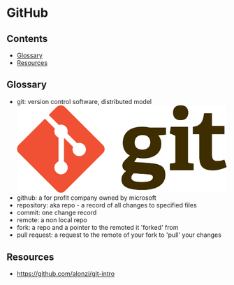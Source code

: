 # GitHub

## Contents
* [Glossary](#glossary)
* [Resources](#resources)

## Glossary
* git: version control software, distributed model ![](images/Git-Logo-2Color.png)
* github: a for profit company owned by microsoft
* repository: aka repo - a record of all changes to specified files
* commit: one change record
* remote: a non local repo
* fork: a repo and a pointer to the remoted it 'forked' from
* pull request: a request to the remote of your fork to 'pull' your changes

## Resources
* https://github.com/alonzi/git-intro

